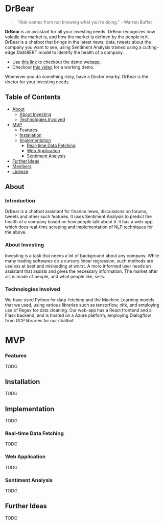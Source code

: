 # DrBear 

> "Risk comes from not knowing what you're doing." - Warren Buffet

**DrBear** is an assistant for all your investing needs. DrBear recognizes how volatile the market is, and how the market is defined by the people in it. DrBear is a chatbot that brings in the latest news, data, tweets about the company you want to see, using Sentiment Analysis trained using a cutting-edge DistilBERT model to identify the health of a company.

- Use [this link](todo) to checkout the demo webapp. 
- Checkout [this video](todo) for a working demo. 

Whenever you do something risky, have a Doctor nearby. DrBear is the doctor for your investing needs.

## Table of Contents

- [About](#About)
    - [About Investing](#About-Investing)
    - [Technologies Involved](#Technologies-Involved)
- [MVP](#MVP)
    - [Features](#Features)
    - [Installation](#Installation)
    - [Implementation](#Implementation)
      - [Real-time Data Fetching](#Real-time-Data-Fetching)
      - [Web Application](#Web-Application)
      - [Sentiment Analysis](#Sentiment-Analysis)
- [Further Ideas](#Further-Ideas)
- [Members](#Members)
- [License](LICENSE)

## About


### Introduction

DrBear is a chatbot assistant for finance news, discussions on forums, tweets and other such features. It uses Sentiment Analysis to predict the health of a company based on how people talk about it. It has a web-app which does real-time scraping and implementation of NLP techniques for the above.

### About Investing

Investing is a task that needs a lot of background about any company. While many trading softwares do a cursory linear regression, such methods are useless at best and misleading at worst. A more informed user needs an assistant that assists and gives the necessary information. The market after all, is made of people, and what people like, sells.

### Technologies Involved

We have used Python for data-fetching and the Machine Learning models that we used, using various libraries such as tensorflow, nltk, and employing use of Regex for data cleaning. Our web-app has a React frontend and a Flask backend, and is hosted on a Azure platform, employing Dialogflow from GCP libraries for our chatbot.



# MVP

### Features

TODO

## Installation

TODO

## Implementation

TODO

### Real-time Data Fetching

TODO

### Web Application

TODO

### Sentiment Analysis

TODO

## Further Ideas

TODO
